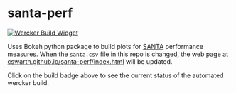 # santa-perf

[![Wercker Build Widget]][Wercker Application]

[Wercker Application]: https://app.wercker.com/project/bykey/cc49c35fea162f30d47d1b27e10e47fb
[Wercker Build Widget]: https://app.wercker.com/status/cc49c35fea162f30d47d1b27e10e47fb/s/master "wercker status"

Uses Bokeh python package to build plots for [SANTA](http://github.com/santa-dev/santa) performance measures.
When the `santa.csv` file in this repo is changed, the web page at
[cswarth.github.io/santa-perf/index.html](http://cswarth.github.io/santa-perf/index.html)
will be updated.

Click on the build badge above to see the current status of the automated wercker build.


